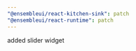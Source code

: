 ```yaml
---
"@ensembleui/react-kitchen-sink": patch
"@ensembleui/react-runtime": patch
---
```


added slider widget
